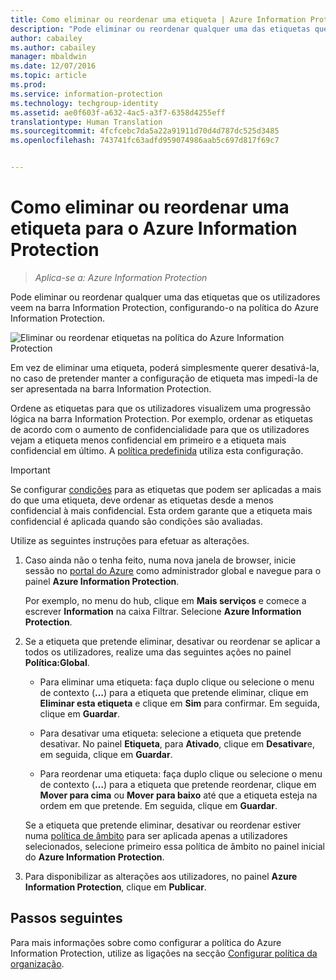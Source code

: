 ```yaml
---
title: Como eliminar ou reordenar uma etiqueta | Azure Information Protection
description: "Pode eliminar ou reordenar qualquer uma das etiquetas que os utilizadores veem na barra Information Protection, configurando-o na política do Azure Information Protection."
author: cabailey
ms.author: cabailey
manager: mbaldwin
ms.date: 12/07/2016
ms.topic: article
ms.prod: 
ms.service: information-protection
ms.technology: techgroup-identity
ms.assetid: ae0f603f-a632-4ac5-a3f7-6358d4255eff
translationtype: Human Translation
ms.sourcegitcommit: 4fcfcebc7da5a22a91911d70d4d787dc525d3485
ms.openlocfilehash: 743741fc63adfd959074986aab5c697d817f69c7


---
```


# <a name="how-to-delete-or-reorder-a-label-for-azure-information-protection"></a>Como eliminar ou reordenar uma etiqueta para o Azure Information Protection

>*Aplica-se a: Azure Information Protection*

Pode eliminar ou reordenar qualquer uma das etiquetas que os utilizadores veem na barra Information Protection, configurando-o na política do Azure Information Protection.

![Eliminar ou reordenar etiquetas na política do Azure Information Protection](../media/info-protect-contextmenu.png)

Em vez de eliminar uma etiqueta, poderá simplesmente querer desativá-la, no caso de pretender manter a configuração de etiqueta mas impedi-la de ser apresentada na barra Information Protection.

Ordene as etiquetas para que os utilizadores visualizem uma progressão lógica na barra Information Protection. Por exemplo, ordenar as etiquetas de acordo com o aumento de confidencialidade para que os utilizadores vejam a etiqueta menos confidencial em primeiro e a etiqueta mais confidencial em último. A [política predefinida](configure-policy-default.md) utiliza esta configuração.

> [!IMPORTANT]
>Se configurar [condições](configure-policy-classification.md) para as etiquetas que podem ser aplicadas a mais do que uma etiqueta, deve ordenar as etiquetas desde a menos confidencial à mais confidencial. Esta ordem garante que a etiqueta mais confidencial é aplicada quando são condições são avaliadas.


Utilize as seguintes instruções para efetuar as alterações.

1. Caso ainda não o tenha feito, numa nova janela de browser, inicie sessão no [portal do Azure](https://portal.azure.com) como administrador global e navegue para o painel **Azure Information Protection**. 
    
    Por exemplo, no menu do hub, clique em **Mais serviços** e comece a escrever **Information** na caixa Filtrar. Selecione **Azure Information Protection**.

2. Se a etiqueta que pretende eliminar, desativar ou reordenar se aplicar a todos os utilizadores, realize uma das seguintes ações no painel **Política:Global**. 

    - Para eliminar uma etiqueta: faça duplo clique ou selecione o menu de contexto (**…**) para a etiqueta que pretende eliminar, clique em **Eliminar esta etiqueta** e clique em **Sim** para confirmar. Em seguida, clique em **Guardar**. 

    - Para desativar uma etiqueta: selecione a etiqueta que pretende desativar. No painel **Etiqueta**, para **Ativado**, clique em **Desativar**e, em seguida, clique em **Guardar**.

    - Para reordenar uma etiqueta: faça duplo clique ou selecione o menu de contexto (**…**) para a etiqueta que pretende reordenar, clique em **Mover para cima** ou **Mover para baixo** até que a etiqueta esteja na ordem em que pretende. Em seguida, clique em **Guardar**. 

     Se a etiqueta que pretende eliminar, desativar ou reordenar estiver numa [política de âmbito](configure-policy-scope.md) para ser aplicada apenas a utilizadores selecionados, selecione primeiro essa política de âmbito no painel inicial do **Azure Information Protection**.

3. Para disponibilizar as alterações aos utilizadores, no painel **Azure Information Protection**, clique em **Publicar**.

## <a name="next-steps"></a>Passos seguintes

Para mais informações sobre como configurar a política do Azure Information Protection, utilize as ligações na secção [Configurar política da organização](configure-policy.md#configuring-your-organizations-policy).  





<!--HONumber=Dec16_HO1-->


